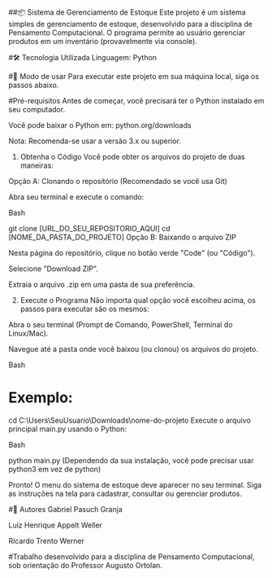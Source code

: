 ##📦 Sistema de Gerenciamento de Estoque
Este projeto é um sistema simples de gerenciamento de estoque, desenvolvido para a disciplina de Pensamento Computacional. O programa permite ao usuário gerenciar produtos em um inventário (provavelmente via console).

#🛠️ Tecnologia Utilizada
Linguagem: Python

#🚀 Modo de usar
Para executar este projeto em sua máquina local, siga os passos abaixo.

#Pré-requisitos
Antes de começar, você precisará ter o Python instalado em seu computador.

Você pode baixar o Python em: python.org/downloads

Nota: Recomenda-se usar a versão 3.x ou superior.


1. Obtenha o Código
Você pode obter os arquivos do projeto de duas maneiras:

Opção A: Clonando o repositório (Recomendado se você usa Git)

Abra seu terminal e execute o comando:

Bash

git clone [URL_DO_SEU_REPOSITORIO_AQUI]
cd [NOME_DA_PASTA_DO_PROJETO]
Opção B: Baixando o arquivo ZIP

Nesta página do repositório, clique no botão verde "Code" (ou "Código").

Selecione "Download ZIP".

Extraia o arquivo .zip em uma pasta de sua preferência.

2. Execute o Programa
Não importa qual opção você escolheu acima, os passos para executar são os mesmos:

Abra o seu terminal (Prompt de Comando, PowerShell, Terminal do Linux/Mac).

Navegue até a pasta onde você baixou (ou clonou) os arquivos do projeto.

Bash

# Exemplo:
cd C:\Users\SeuUsuario\Downloads\nome-do-projeto
Execute o arquivo principal main.py usando o Python:

Bash

python main.py
(Dependendo da sua instalação, você pode precisar usar python3 em vez de python)

Pronto! O menu do sistema de estoque deve aparecer no seu terminal. Siga as instruções na tela para cadastrar, consultar ou gerenciar produtos.

#👥 Autores
Gabriel Pasuch Granja

Luiz Henrique Appelt Weller

Ricardo Trento Werner

#Trabalho desenvolvido para a disciplina de Pensamento Computacional, sob orientação do Professor Augusto Ortolan.



